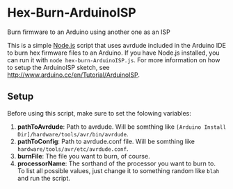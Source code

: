 # Hex-Burn-ArduinoISP
Burn firmware to an Arduino using another one as an ISP

This is a simple [Node.js](https://nodejs.org) script that uses avrdude included in the Arduino IDE to burn hex firmware files to an Arduino. If you have Node.js installed, you can run it with `node hex-burn-ArduinoISP.js`. For more information on how to setup the ArduinoISP sketch, see http://www.arduino.cc/en/Tutorial/ArduinoISP.

## Setup
Before using this script, make sure to set the folowing variables:

1. **pathToAvrdude**: Path to avrdude. Will be somthing like `[Arduino Install Dir]/hardware/tools/avr/bin/avrdude`.
2. **pathToConfig**: Path to avrdude.conf file. Will be somthing like `hardware/tools/avr/etc/avrdude.conf`.
3. **burnFile**: The file you want to burn, of course.
4. **processorName**: The sorthand of the processor you want to burn to.<br>
To list all possible values, just change it to something random like `blah` and run the script.
